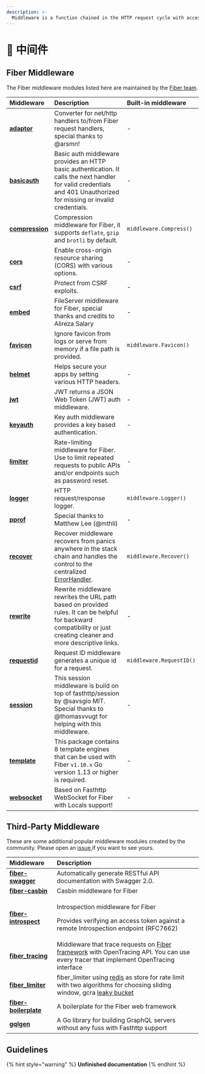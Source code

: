 ```yaml
---
description: >-
  Middleware is a function chained in the HTTP request cycle with access to the Context which it uses to perform a specific action, for example, logging every request or enabling CORS.
---
```


# 🧬 中间件

## Fiber Middleware

The Fiber middleware modules listed here are maintained by the [Fiber team](https://github.com/orgs/gofiber/people).

| Middleware                                                                           | Description                                                                                                                                                           | Built-in middleware      |
|:------------------------------------------------------------------------------------ |:--------------------------------------------------------------------------------------------------------------------------------------------------------------------- |:------------------------ |
| [**adaptor**](https://github.com/gofiber/adaptor)                                    | Converter for net/http handlers to/from Fiber request handlers, special thanks to @arsmn!                                                                             | -                        |
| [**basicauth**](https://github.com/gofiber/basicauth)                                | Basic auth middleware provides an HTTP basic authentication. It calls the next handler for valid credentials and 401 Unauthorized for missing or invalid credentials. | -                        |
| [**compression**](https://github.com/Fenny/fiber/blob/master/middleware/compress.md) | Compression middleware for Fiber, it supports `deflate`, `gzip` and `brotli` by default.                                                                              | `middleware.Compress()`  |
| [**cors**](https://github.com/gofiber/cors)                                          | Enable cross-origin resource sharing \(CORS\) with various options.                                                                                                 | -                        |
| [**csrf**](https://github.com/gofiber/csrf)                                          | Protect from CSRF exploits.                                                                                                                                           | -                        |
| [**embed**](https://github.com/gofiber/embed)                                        | FileServer middleware for Fiber, special thanks and credits to Alireza Salary                                                                                         | -                        |
| [**favicon**](https://github.com/gofiber/fiber/blob/master/middleware/favicon.md)    | Ignore favicon from logs or serve from memory if a file path is provided.                                                                                             | `middleware.Favicon()`   |
| [**helmet**](https://github.com/gofiber/helmet)                                      | Helps secure your apps by setting various HTTP headers.                                                                                                               | -                        |
| [**jwt**](https://github.com/gofiber/jwt)                                            | JWT returns a JSON Web Token \(JWT\) auth middleware.                                                                                                               | -                        |
| [**keyauth**](https://github.com/gofiber/keyauth)                                    | Key auth middleware provides a key based authentication.                                                                                                              | -                        |
| [**limiter**](https://github.com/gofiber/limiter)                                    | Rate-limiting middleware for Fiber. Use to limit repeated requests to public APIs and/or endpoints such as password reset.                                            | -                        |
| [**logger**](https://github.com/gofiber/fiber/blob/master/middleware/logger.md)      | HTTP request/response logger.                                                                                                                                         | `middleware.Logger()`    |
| [**pprof**](https://github.com/gofiber/pprof)                                        | Special thanks to Matthew Lee \(@mthli\)                                                                                                                            | -                        |
| [**recover**](https://github.com/gofiber/fiber/blob/master/middleware/recover.md)    | Recover middleware recovers from panics anywhere in the stack chain and handles the control to the centralized[ ErrorHandler](error-handling.md).                     | `middleware.Recover()`   |
| [**rewrite**](https://github.com/gofiber/rewrite)                                    | Rewrite middleware rewrites the URL path based on provided rules. It can be helpful for backward compatibility or just creating cleaner and more descriptive links.   | -                        |
| [**requestid**](https://github.com/Fenny/fiber/blob/master/middleware/request_id.md) | Request ID middleware generates a unique id for a request.                                                                                                            | `middleware.RequestID()` |
| [**session**](https://github.com/gofiber/session)                                    | This session middleware is build on top of fasthttp/session by @savsgio MIT. Special thanks to @thomasvvugt for helping with this middleware.                         | -                        |
| [**template**](https://github.com/gofiber/template)                                  | This package contains 8 template engines that can be used with Fiber `v1.10.x` Go version 1.13 or higher is required.                                                 | -                        |
| [**websocket**](https://github.com/gofiber/websocket)                                | Based on Fasthttp WebSocket for Fiber with Locals support!                                                                                                            | -                        |

## Third-Party Middleware

These are some additional popular middleware modules created by the community. Please open an [issue ](https://github.com/gofiber/fiber/issues)if you want to see yours.

<table>
  <thead>
    <tr>
      <th style="text-align:left">Middleware</th>
      <th style="text-align:left">Description</th>
    </tr>
  </thead>
  <tbody>
    <tr>
      <td style="text-align:left"><a href="https://github.com/arsmn/fiber-swagger"><b>fiber-swagger</b></a>
      </td>
      <td style="text-align:left">Automatically generate RESTful API documentation with Swagger 2.0.</td>
    </tr>
    <tr>
      <td style="text-align:left"><a href="https://github.com/arsmn/fiber-casbin"><b>fiber-casbin</b></a>
      </td>
      <td style="text-align:left">Casbin middleware for Fiber</td>
    </tr>
    <tr>
      <td style="text-align:left"><a href="https://github.com/arsmn/fiber-introspect"><b>fiber-introspect</b></a>
      </td>
      <td style="text-align:left">
        <p>Introspection middleware for Fiber</p>
        <p>Provides verifying an access token against a remote Introspection endpoint
          (RFC7662)</p>
      </td>
    </tr>
    <tr>
      <td style="text-align:left"><a href="https://github.com/shareed2k/fiber_tracing"><b>fiber_tracing</b></a>
      </td>
      <td style="text-align:left">Middleware that trace requests on <a href="https://gofiber.io/">Fiber framework</a> with
        OpenTracing API. You can use every tracer that implement OpenTracing interface</td>
    </tr>
    <tr>
      <td style="text-align:left"><a href="https://github.com/shareed2k/fiber_limiter"><b>fiber_limiter</b></a>
      </td>
      <td style="text-align:left">fiber_limiter using <a href="https://github.com/go-redis/redis">redis</a> as
        store for rate limit with two algorithms for choosing sliding window, gcra
        <a
        href="https://en.wikipedia.org/wiki/Leaky_bucket">leaky bucket</a>
      </td>
    </tr>
    <tr>
      <td style="text-align:left"><a href="https://github.com/thomasvvugt/fiber-boilerplate"><b>fiber-boilerplate</b></a>
      </td>
      <td style="text-align:left">A boilerplate for the Fiber web framework</td>
    </tr>
    <tr>
      <td style="text-align:left"><a href="https://github.com/arsmn/gqlgen"><b>gqlgen</b></a>
      </td>
      <td style="text-align:left">A Go library for building GraphQL servers without any fuss with Fasthttp
        support</td>
    </tr>
  </tbody>
</table>

## Guidelines

{% hint style="warning" %}
**Unfinished documentation**
{% endhint %}

